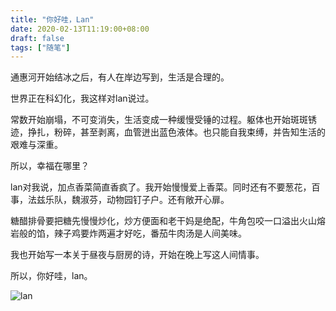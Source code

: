 ```yaml
---
title: "你好哇，Lan"
date: 2020-02-13T11:19:00+08:00
draft: false
tags: ["随笔"]
---
```


通惠河开始结冰之后，有人在岸边写到，生活是合理的。

世界正在科幻化，我这样对lan说过。

常数开始崩塌，不可变消失，生活变成一种缓慢受锤的过程。躯体也开始斑斑锈迹，挣扎，粉碎，甚至剥离，血管迸出蓝色液体。也只能自我束缚，并告知生活的艰难与深重。

所以，幸福在哪里？

lan对我说，加点香菜简直香疯了。我开始慢慢爱上香菜。同时还有不要葱花，百事，法兹乐队，魏淑芬，动物园钉子户。还有敞开心扉。

糖醋排骨要把糖先慢慢炒化，炒方便面和老干妈是绝配，牛角包咬一口溢出火山熔岩般的馅，辣子鸡要炸两遍才好吃，番茄牛肉汤是人间美味。

我也开始写一本关于昼夜与厨房的诗，开始在晚上写这人间情事。

所以，你好哇，lan。

![lan](https://shiniao.fun/images/lan.jpg)

